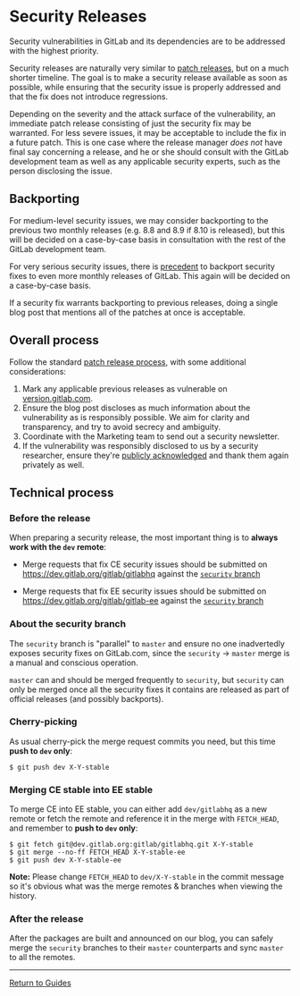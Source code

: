 # Security Releases

Security vulnerabilities in GitLab and its dependencies are to be addressed with
the highest priority.

Security releases are naturally very similar to [patch releases](patch.md), but
on a much shorter timeline. The goal is to make a security release available as
soon as possible, while ensuring that the security issue is properly addressed
and that the fix does not introduce regressions.

Depending on the severity and the attack surface of the vulnerability, an
immediate patch release consisting of just the security fix may be warranted.
For less severe issues, it may be acceptable to include the fix in a future
patch. This is one case where the release manager _does not_ have final say
concerning a release, and he or she should consult with the GitLab development
team as well as any applicable security experts, such as the person disclosing
the issue.

## Backporting

For medium-level security issues, we may consider backporting to the previous
two monthly releases (e.g. 8.8 and 8.9 if 8.10 is released), but this will
be decided on a case-by-case basis in consultation with the rest of the GitLab
development team.

For very serious security issues, there is
[precedent](https://about.gitlab.com/2016/05/02/cve-2016-4340-patches/)
to backport security fixes to even more monthly releases of GitLab. This again
will be decided on a case-by-case basis.

If a security fix warrants backporting to previous releases, doing a single blog
post that mentions all of the patches at once is acceptable.

## Overall process

Follow the standard [patch release process](patch.md#process), with some
additional considerations:

1. Mark any applicable previous releases as vulnerable on [version.gitlab.com].
1. Ensure the blog post discloses as much information about the vulnerability as
   is responsibly possible. We aim for clarity and transparency, and try to
   avoid secrecy and ambiguity.
1. Coordinate with the Marketing team to send out a security newsletter.
1. If the vulnerability was responsibly disclosed to us by a security
   researcher, ensure they're [publicly acknowledged] and thank them again
   privately as well.

[version.gitlab.com]: https://version.gitlab.com/
[publicly acknowledged]: https://about.gitlab.com/vulnerability-acknowledgements/

## Technical process

### Before the release

When preparing a security release, the most important thing is to **always work
with the `dev` remote**:

- Merge requests that fix CE security issues should be submitted on
  https://dev.gitlab.org/gitlab/gitlabhq against the
  [`security` branch](https://dev.gitlab.org/gitlab/gitlabhq/tree/security)

- Merge requests that fix EE security issues should be submitted on
  https://dev.gitlab.org/gitlab/gitlab-ee against the
  [`security` branch](https://dev.gitlab.org/gitlab/gitlab-ee/tree/security)

### About the security branch

The `security` branch is "parallel" to `master` and ensure no one inadvertedly
exposes security fixes on GitLab.com, since the `security` -> `master` merge is
a manual and conscious operation.

`master` can and should be merged frequently to `security`, but `security` can
only be merged once all the security fixes it contains are released as part of
official releases (and possibly backports).

### Cherry-picking

As usual cherry-pick the merge request commits you need, but this time **push to
`dev` only**:

```shell
$ git push dev X-Y-stable
```

### Merging CE stable into EE stable

To merge CE into EE stable, you can either add `dev/gitlabhq` as a new remote or
fetch the remote and reference it in the merge with `FETCH_HEAD`, and remember
to **push to `dev` only**:

```shell
$ git fetch git@dev.gitlab.org:gitlab/gitlabhq.git X-Y-stable
$ git merge --no-ff FETCH_HEAD X-Y-stable-ee
$ git push dev X-Y-stable-ee
```

**Note:** Please change `FETCH_HEAD` to `dev/X-Y-stable` in the commit message so it's
obvious what was the merge remotes & branches when viewing the history.

### After the release

After the packages are built and announced on our blog, you can safely merge the
`security` branches to their `master` counterparts and sync `master` to all the
remotes.

---

[Return to Guides](../README.md#guides)
